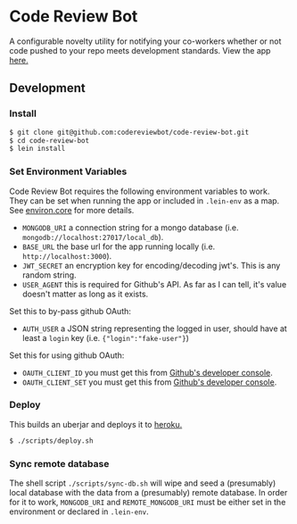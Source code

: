 # Code Review Bot

A configurable novelty utility for notifying your co-workers whether or not code pushed to your repo meets development
standards. View the app [here.](https://codereviewbot.herokuapp.com)

## Development

### Install

```bash
$ git clone git@github.com:codereviewbot/code-review-bot.git
$ cd code-review-bot
$ lein install
```

### Set Environment Variables

Code Review Bot requires the following environment variables to work. They can be set when running the app or included
in `.lein-env` as a map. See [environ.core](https://github.com/weavejester/environ) for more details.

- `MONGODB_URI` a connection string for a mongo database (i.e. `mongodb://localhost:27017/local_db`).
- `BASE_URL` the base url for the app running locally (i.e. `http://localhost:3000`).
- `JWT_SECRET` an encryption key for encoding/decoding jwt's. This is any random string.
- `USER_AGENT` this is required for Github's API. As far as I can tell, it's value doesn't matter as long as it exists.

Set this to by-pass github OAuth:

- `AUTH_USER` a JSON string representing the logged in user, should have at least a `login` key (i.e. `{"login":"fake-user"}`)

Set this for using github OAuth:

- `OAUTH_CLIENT_ID` you must get this from [Github's developer console](https://github.com/settings/developers).
- `OAUTH_CLIENT_SET` you must get this from [Github's developer console](https://github.com/settings/developers).

### Deploy

This builds an uberjar and deploys it to [heroku.](https://dashboard.heroku.com/apps/codereviewbot)

```bash
$ ./scripts/deploy.sh
```

### Sync remote database

The shell script `./scripts/sync-db.sh` will wipe and seed a (presumably) local database with the data from a (presumably)
remote database. In order for it to work, `MONGODB_URI` and `REMOTE_MONGODB_URI` must be either set in the environment or
declared in `.lein-env`.
